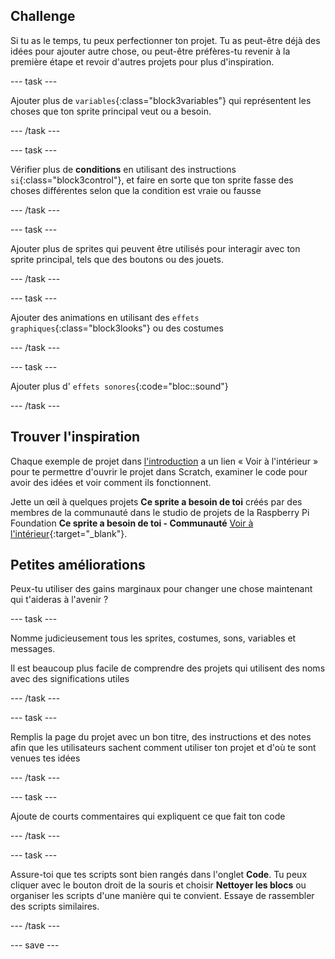 ## Challenge

Si tu as le temps, tu peux perfectionner ton projet. Tu as peut-être déjà des idées pour ajouter autre chose, ou peut-être préfères-tu revenir à la première étape et revoir d'autres projets pour plus d'inspiration.

--- task ---

Ajouter plus de `variables`{:class="block3variables"} qui représentent les choses que ton sprite principal veut ou a besoin.

--- /task ---

--- task ---

Vérifier plus de **conditions** en utilisant des instructions `si`{:class="block3control"}, et faire en sorte que ton sprite fasse des choses différentes selon que la condition est vraie ou fausse

--- /task ---

--- task ---

Ajouter plus de sprites qui peuvent être utilisés pour interagir avec ton sprite principal, tels que des boutons ou des jouets.

--- /task ---

--- task ---

Ajouter des animations en utilisant des `effets graphiques`{:class="block3looks"} ou des costumes

--- /task ---

--- task ---

Ajouter plus d' `effets sonores`{:code="bloc::sound"}

--- /task ---

## Trouver l'inspiration

Chaque exemple de projet dans [l'introduction](.) a un lien « Voir à l'intérieur » pour te permettre d'ouvrir le projet dans Scratch, examiner le code pour avoir des idées et voir comment ils fonctionnent.

Jette un œil à quelques projets **Ce sprite a besoin de toi** créés par des membres de la communauté dans le studio de projets de la Raspberry Pi Foundation **Ce sprite a besoin de toi - Communauté** [Voir à l'intérieur](https://scratch.mit.edu/studios/29722869/){:target="_blank"}.

## Petites améliorations

Peux-tu utiliser des gains marginaux pour changer une chose maintenant qui t'aideras à l'avenir ?

--- task ---

Nomme judicieusement tous les sprites, costumes, sons, variables et messages.

Il est beaucoup plus facile de comprendre des projets qui utilisent des noms avec des significations utiles

--- /task ---

--- task ---

Remplis la page du projet avec un bon titre, des instructions et des notes afin que les utilisateurs sachent comment utiliser ton projet et d'où te sont venues tes idées

--- /task ---

--- task ---

Ajoute de courts commentaires qui expliquent ce que fait ton code

--- /task ---

--- task ---

Assure-toi que tes scripts sont bien rangés dans l'onglet **Code**. Tu peux cliquer avec le bouton droit de la souris et choisir **Nettoyer les blocs** ou organiser les scripts d'une manière qui te convient. Essaye de rassembler des scripts similaires.

--- /task ---

--- save ---

